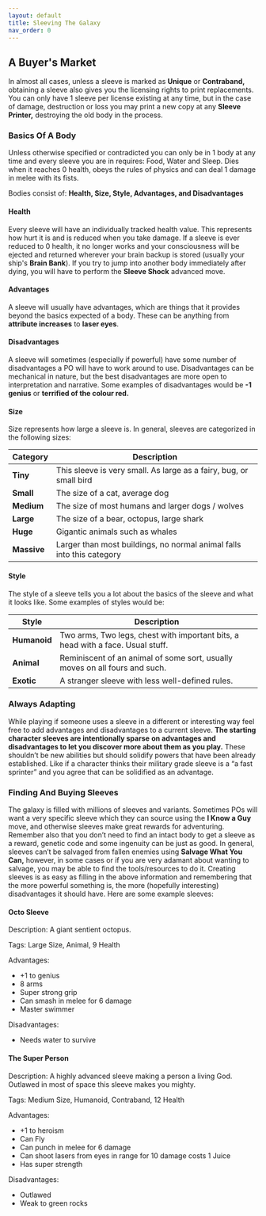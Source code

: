 ```yaml
---
layout: default
title: Sleeving The Galaxy
nav_order: 0
---
```


## A Buyer's Market
In almost all cases, unless a sleeve is marked as **Unique** or **Contraband,** obtaining a sleeve also gives you the licensing rights to print replacements. You can only have 1 sleeve per license existing at any time, but in the case of damage, destruction or loss you may print a new copy at any **Sleeve Printer,** destroying the old body in the process.

### Basics Of A Body
Unless otherwise specified or contradicted you can only be in 1 body at any time and every sleeve you are in requires: Food, Water and Sleep. Dies when it reaches 0 health, obeys the rules of physics and can deal 1 damage in melee with its fists.

Bodies consist of: **Health, Size, Style, Advantages, and Disadvantages**

#### Health
Every sleeve will have an individually tracked health value. This represents how hurt it is and is reduced when you take damage. If a sleeve is ever reduced to 0 health, it no longer works and your consciousness will be ejected and returned wherever your brain backup is stored (usually your ship's **Brain Bank**). If you try to jump into another body immediately after dying, you will have to perform the **Sleeve Shock** advanced move.

#### Advantages
A sleeve will usually have advantages, which are things that it provides beyond the basics expected of a body. These can be anything from **attribute increases** to **laser eyes**.

#### Disadvantages
A sleeve will sometimes (especially if powerful) have some number of disadvantages a PO will have to work around to use. Disadvantages can be mechanical in nature, but the best disadvantages are more open to interpretation and narrative. Some examples of disadvantages would be **-1 genius** or **terrified of the colour red.**

#### Size
Size represents how large a sleeve is. In general, sleeves are categorized in the following sizes:

|**Category**|**Description**|
|---|---|
|**Tiny**|This sleeve is very small. As large as a fairy, bug, or small bird|
|**Small**|The size of a cat, average dog|
|**Medium**|The size of most humans and larger dogs / wolves|
|**Large**|The size of a bear, octopus, large shark|
|**Huge**|Gigantic animals such as whales|
|**Massive**|Larger than most buildings, no normal animal falls into this category|

#### Style
The style of a sleeve tells you a lot about the basics of the sleeve and what it looks like. Some examples of styles would be:

| **Style**    | **Description**                                                                 |
| ------------ | ------------------------------------------------------------------------------- |
| **Humanoid** | Two arms, Two legs, chest with important bits, a head with a face. Usual stuff. |
| **Animal**   | Reminiscent of an animal of some sort, usually moves on all fours and such.     |
| **Exotic**   | A stranger sleeve with less well-defined rules.                                 |

### Always Adapting
While playing if someone uses a sleeve in a different or interesting way feel free to add advantages and disadvantages to a current sleeve. **The starting character sleeves are intentionally sparse** **on advantages and disadvantages to let you discover more about them as you play.** These shouldn’t be new abilities but should solidify powers that have been already established. Like if a character thinks their military grade sleeve is a “a fast sprinter” and you agree that can be solidified as an advantage.

### Finding And Buying Sleeves
The galaxy is filled with millions of sleeves and variants. Sometimes POs will want a very specific sleeve which they can source using the **I Know a Guy** move, and otherwise sleeves make great rewards for adventuring. Remember also that you don’t need to find an intact body to get a sleeve as a reward, genetic code and some ingenuity can be just as good. In general, sleeves can’t be salvaged from fallen enemies using **Salvage What You Can,** however, in some cases or if you are very adamant about wanting to salvage, you may be able to find the tools/resources to do it. Creating sleeves is as easy as filling in the above information and remembering that the more powerful something is, the more (hopefully interesting) disadvantages it should have. Here are some example sleeves:

#### Octo Sleeve
Description: A giant sentient octopus.

Tags: Large Size, Animal, 9 Health

Advantages:

- +1 to genius
- 8 arms
- Super strong grip
- Can smash in melee for 6 damage
- Master swimmer

Disadvantages:

- Needs water to survive

#### The Super Person
Description: A highly advanced sleeve making a person a living God. Outlawed in most of space this sleeve makes you mighty.

Tags: Medium Size, Humanoid, Contraband, 12 Health

Advantages:

- +1 to heroism
- Can Fly
- Can punch in melee for 6 damage
- Can shoot lasers from eyes in range for 10 damage costs 1 Juice
- Has super strength

Disadvantages:

- Outlawed
- Weak to green rocks

